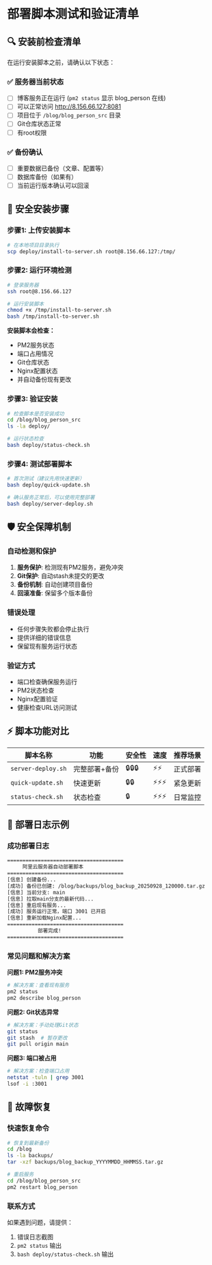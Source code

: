 # 部署脚本测试和验证清单

## 🔍 安装前检查清单

在运行安装脚本之前，请确认以下状态：

### ✅ 服务器当前状态
- [ ] 博客服务正在运行 (`pm2 status` 显示 blog_person 在线)
- [ ] 可以正常访问 http://8.156.66.127:8081
- [ ] 项目位于 `/blog/blog_person_src` 目录
- [ ] Git仓库状态正常
- [ ] 有root权限

### ✅ 备份确认
- [ ] 重要数据已备份（文章、配置等）
- [ ] 数据库备份（如果有）
- [ ] 当前运行版本确认可以回滚

## 🚀 安全安装步骤

### 步骤1: 上传安装脚本
```bash
# 在本地项目目录执行
scp deploy/install-to-server.sh root@8.156.66.127:/tmp/
```

### 步骤2: 运行环境检测
```bash
# 登录服务器
ssh root@8.156.66.127

# 运行安装脚本
chmod +x /tmp/install-to-server.sh
bash /tmp/install-to-server.sh
```

**安装脚本会检查：**
- PM2服务状态
- 端口占用情况
- Git仓库状态
- Nginx配置状态
- 并自动备份现有更改

### 步骤3: 验证安装
```bash
# 检查脚本是否安装成功
cd /blog/blog_person_src
ls -la deploy/

# 运行状态检查
bash deploy/status-check.sh
```

### 步骤4: 测试部署脚本
```bash
# 首次测试（建议先用快速更新）
bash deploy/quick-update.sh

# 确认服务正常后，可以使用完整部署
bash deploy/server-deploy.sh
```

## 🛡️ 安全保障机制

### 自动检测和保护
1. **服务保护**: 检测现有PM2服务，避免冲突
2. **Git保护**: 自动stash未提交的更改
3. **备份机制**: 自动创建项目备份
4. **回滚准备**: 保留多个版本备份

### 错误处理
- 任何步骤失败都会停止执行
- 提供详细的错误信息
- 保留现有服务运行状态

### 验证方式
- 端口检查确保服务运行
- PM2状态检查
- Nginx配置验证
- 健康检查URL访问测试

## ⚡ 脚本功能对比

| 脚本名称 | 功能 | 安全性 | 速度 | 推荐场景 |
|---------|------|--------|------|----------|
| `server-deploy.sh` | 完整部署+备份 | 🔒🔒🔒 | ⚡⚡ | 正式部署 |
| `quick-update.sh` | 快速更新 | 🔒🔒 | ⚡⚡⚡ | 紧急更新 |
| `status-check.sh` | 状态检查 | 🔒 | ⚡⚡⚡ | 日常监控 |

## 📝 部署日志示例

### 成功部署日志
```bash
======================================
     阿里云服务器自动部署脚本
======================================
[信息] 创建备份...
[成功] 备份已创建: /blog/backups/blog_backup_20250928_120000.tar.gz
[信息] 当前分支: main
[信息] 拉取main分支的最新代码...
[信息] 重启现有服务...
[成功] 服务运行正常，端口 3001 已开启
[信息] 重新加载Nginx配置...
======================================
          部署完成!
======================================
```

### 常见问题和解决方案

**问题1: PM2服务冲突**
```bash
# 解决方案：查看现有服务
pm2 status
pm2 describe blog_person
```

**问题2: Git状态异常**
```bash
# 解决方案：手动处理Git状态
git status
git stash  # 暂存更改
git pull origin main
```

**问题3: 端口被占用**
```bash
# 解决方案：检查端口占用
netstat -tuln | grep 3001
lsof -i :3001
```

## 🔧 故障恢复

### 快速恢复命令
```bash
# 恢复到最新备份
cd /blog
ls -la backups/
tar -xzf backups/blog_backup_YYYYMMDD_HHMMSS.tar.gz

# 重启服务
cd /blog/blog_person_src  
pm2 restart blog_person
```

### 联系方式
如果遇到问题，请提供：
1. 错误日志截图
2. `pm2 status` 输出
3. `bash deploy/status-check.sh` 输出